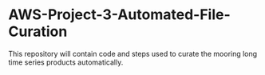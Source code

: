 # AWS-Project-3-Automated-File-Curation
This repository will contain code and steps used to curate the mooring long time series products automatically.
